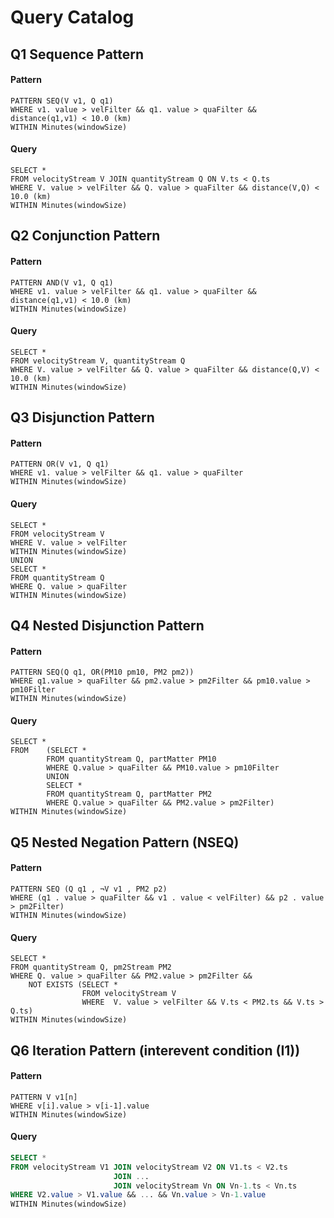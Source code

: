 # Query Catalog

## Q1 Sequence Pattern

#### Pattern 
```
PATTERN SEQ(V v1, Q q1)
WHERE v1. value > velFilter && q1. value > quaFilter && distance(q1,v1) < 10.0 (km)
WITHIN Minutes(windowSize) 
```
#### Query
```
SELECT *
FROM velocityStream V JOIN quantityStream Q ON V.ts < Q.ts
WHERE V. value > velFilter && Q. value > quaFilter && distance(V,Q) < 10.0 (km)
WITHIN Minutes(windowSize)
```
## Q2 Conjunction Pattern

#### Pattern
```
PATTERN AND(V v1, Q q1)
WHERE v1. value > velFilter && q1. value > quaFilter && distance(q1,v1) < 10.0 (km)
WITHIN Minutes(windowSize)
```
#### Query
```
SELECT *
FROM velocityStream V, quantityStream Q 
WHERE V. value > velFilter && Q. value > quaFilter && distance(Q,V) < 10.0 (km)
WITHIN Minutes(windowSize)
```
## Q3 Disjunction Pattern

#### Pattern
```
PATTERN OR(V v1, Q q1)
WHERE v1. value > velFilter && q1. value > quaFilter
WITHIN Minutes(windowSize)
```
#### Query
```
SELECT *
FROM velocityStream V
WHERE V. value > velFilter
WITHIN Minutes(windowSize)
UNION
SELECT *
FROM quantityStream Q
WHERE Q. value > quaFilter
WITHIN Minutes(windowSize)
```
## Q4 Nested Disjunction Pattern

#### Pattern
```
PATTERN SEQ(Q q1, OR(PM10 pm10, PM2 pm2))
WHERE q1.value > quaFilter && pm2.value > pm2Filter && pm10.value > pm10Filter
WITHIN Minutes(windowSize)
```
#### Query
```
SELECT *
FROM    (SELECT * 
        FROM quantityStream Q, partMatter PM10
        WHERE Q.value > quaFilter && PM10.value > pm10Filter
        UNION
        SELECT *
        FROM quantityStream Q, partMatter PM2
        WHERE Q.value > quaFilter && PM2.value > pm2Filter) 
WITHIN Minutes(windowSize)
```
## Q5 Nested Negation Pattern (NSEQ)
#### Pattern
``` 
PATTERN SEQ (Q q1 , ¬V v1 , PM2 p2)
WHERE (q1 . value > quaFilter && v1 . value < velFilter) && p2 . value > pm2Filter) 
WITHIN Minutes(windowSize) 
```
#### Query
``` 
SELECT *
FROM quantityStream Q, pm2Stream PM2
WHERE Q. value > quaFilter && PM2.value > pm2Filter && 
    NOT EXISTS (SELECT *
                FROM velocityStream V 
                WHERE  V. value > velFilter && V.ts < PM2.ts && V.ts > Q.ts)
WITHIN Minutes(windowSize)
```

## Q6 Iteration Pattern (interevent condition (I1))
#### Pattern
``` 
PATTERN V v1[n]
WHERE v[i].value > v[i-1].value 
WITHIN Minutes(windowSize) 
```
#### Query
``` sql
SELECT *
FROM velocityStream V1 JOIN velocityStream V2 ON V1.ts < V2.ts
                       JOIN ...
                       JOIN velocityStream Vn ON Vn-1.ts < Vn.ts
WHERE V2.value > V1.value && ... && Vn.value > Vn-1.value
WITHIN Minutes(windowSize)
```